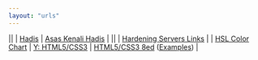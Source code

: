 ```yaml
---
layout: "urls"
---
```


||
| [Hadis](https://semakhadis.com/) | [Asas Kenali Hadis](https://youtu.be/ewxJFK0Q6BI) |
||
| [Hardening Servers Links](https://rahmatm.samik-ibrahim.vlsm.org/2017/06/hardening-servers-links.html) |
| [HSL Color Chart](https://www.w3schools.com/html/html_colors_hsl.asp) | [Y: HTML5/CSS3](https://www.youtube.com/watch?v=1r_1Z_aQ81Q&list=PLJcaPjxegjBVHNP4KEcuzEgWmhqJfu1nU) | [HTML5/CSS3 8ed](https://www.htmlcssvqs.com/) ([Examples](https://www.htmlcssvqs.com/8ed/examples)) |

